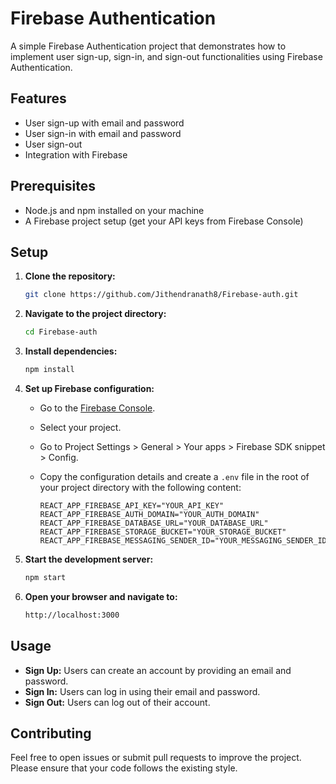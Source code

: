# Firebase Authentication

A simple Firebase Authentication project that demonstrates how to implement user sign-up, sign-in, and sign-out functionalities using Firebase Authentication.

## Features

- User sign-up with email and password
- User sign-in with email and password
- User sign-out
- Integration with Firebase

## Prerequisites

- Node.js and npm installed on your machine
- A Firebase project setup (get your API keys from Firebase Console)

## Setup

1. **Clone the repository:**

   ```bash
   git clone https://github.com/Jithendranath8/Firebase-auth.git
   ```

2. **Navigate to the project directory:**

   ```bash
   cd Firebase-auth
   ```

3. **Install dependencies:**

   ```bash
   npm install
   ```

4. **Set up Firebase configuration:**

   - Go to the [Firebase Console](https://console.firebase.google.com/).
   - Select your project.
   - Go to Project Settings > General > Your apps > Firebase SDK snippet > Config.
   - Copy the configuration details and create a `.env` file in the root of your project directory with the following content:

     ```plaintext
     REACT_APP_FIREBASE_API_KEY="YOUR_API_KEY"
     REACT_APP_FIREBASE_AUTH_DOMAIN="YOUR_AUTH_DOMAIN"
     REACT_APP_FIREBASE_DATABASE_URL="YOUR_DATABASE_URL"
     REACT_APP_FIREBASE_STORAGE_BUCKET="YOUR_STORAGE_BUCKET"
     REACT_APP_FIREBASE_MESSAGING_SENDER_ID="YOUR_MESSAGING_SENDER_ID"
     ```

5. **Start the development server:**

   ```bash
   npm start
   ```

6. **Open your browser and navigate to:**

   ```bash
   http://localhost:3000
   ```

## Usage

- **Sign Up:** Users can create an account by providing an email and password.
- **Sign In:** Users can log in using their email and password.
- **Sign Out:** Users can log out of their account.

## Contributing

Feel free to open issues or submit pull requests to improve the project. Please ensure that your code follows the existing style.
